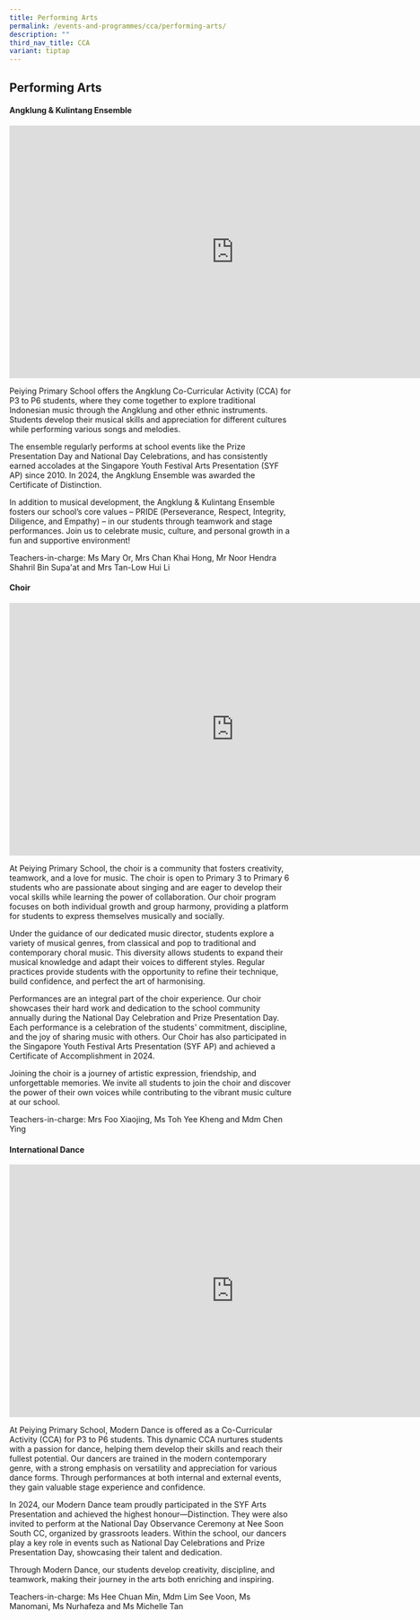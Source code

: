 ```yaml
---
title: Performing Arts
permalink: /events-and-programmes/cca/performing-arts/
description: ""
third_nav_title: CCA
variant: tiptap
---
```

<h2>Performing Arts</h2>
<h4>Angklung &amp; Kulintang Ensemble</h4>
<div class="iframe-wrapper">
<iframe height="450" width="800" allowfullscreen="true" frameborder="0" src="https://docs.google.com/presentation/d/e/2PACX-1vSWZILoqiCxjwuHYKfW6BroQWLIG5NLEAgzzb-J3MTc_jsXECpyAPR3L5XfO2JDvImVk9W0uKsYYYUR/embed?start=false&amp;loop=false&amp;delayms=3000"></iframe>
</div>
<p>Peiying Primary School offers the Angklung Co-Curricular Activity (CCA)
for P3 to P6 students, where they come together to explore traditional
Indonesian music through the Angklung and other ethnic instruments. Students
develop their musical skills and appreciation for different cultures while
performing various songs and melodies.</p>
<p>The ensemble regularly performs at school events like the Prize Presentation
Day and National Day Celebrations, and has consistently earned accolades
at the Singapore Youth Festival Arts Presentation (SYF AP) since 2010.
In 2024, the Angklung Ensemble was awarded the Certificate of Distinction.</p>
<p>In addition to musical development, the Angklung &amp; Kulintang Ensemble
fosters our school’s core values – PRIDE (Perseverance, Respect, Integrity,
Diligence, and Empathy) – in our students through teamwork and stage performances.
Join us to celebrate music, culture, and personal growth in a fun and supportive
environment!</p>
<p>Teachers-in-charge: Ms Mary Or, Mrs Chan Khai Hong, Mr Noor Hendra Shahril
Bin Supa'at and Mrs Tan-Low Hui Li</p>
<h4>Choir</h4>
<div class="iframe-wrapper">
<iframe height="450" width="800" allowfullscreen="true" frameborder="0" src="https://docs.google.com/presentation/d/e/2PACX-1vQ7ze89oHKnyTHOogNJWDsVY9OK3lHwQkowQOQ9DHnzopxdAWx0tuRrj4pl2K-Gh1rAbUBGA7xYS3Da/embed?start=false&amp;loop=false&amp;delayms=3000"></iframe>
</div>
<p>At Peiying Primary School, the choir is a community that fosters creativity,
teamwork, and a love for music. The choir is open to Primary 3 to Primary
6 students who are passionate about singing and are eager to develop their
vocal skills while learning the power of collaboration. Our choir program
focuses on both individual growth and group harmony, providing a platform
for students to express themselves musically and socially.</p>
<p>Under the guidance of our dedicated music director, students explore a
variety of musical genres, from classical and pop to traditional and contemporary
choral music. This diversity allows students to expand their musical knowledge
and adapt their voices to different styles. Regular practices provide students
with the opportunity to refine their technique, build confidence, and perfect
the art of harmonising.&nbsp;</p>
<p>Performances are an integral part of the choir experience. Our choir showcases
their hard work and dedication to the school community annually during
the National Day Celebration and Prize Presentation Day. Each performance
is a celebration of the students' commitment, discipline, and the joy of
sharing music with others. Our Choir has also participated in the Singapore
Youth Festival Arts Presentation (SYF AP) and achieved a Certificate of
Accomplishment in 2024.</p>
<p>Joining the choir is a journey of artistic expression, friendship, and
unforgettable memories. We invite all students to join the choir and discover
the power of their own voices while contributing to the vibrant music culture
at our school.</p>
<p>Teachers-in-charge: Mrs Foo Xiaojing, Ms Toh Yee Kheng and Mdm Chen Ying</p>
<h4>International Dance</h4>
<div class="iframe-wrapper">
<iframe height="450" width="800" allowfullscreen="true" frameborder="0" src="https://docs.google.com/presentation/d/e/2PACX-1vQQPKBimu-e26DwOVuP7c6C5Key2niDiWwkKhwA_q0Gy_WR1-6nVipoPz9UAokO6eh2iApl-RP1QQ5J/embed?start=false&amp;loop=false&amp;delayms=3000"></iframe>
</div>
<p>At Peiying Primary School, Modern Dance is offered as a Co-Curricular
Activity (CCA) for P3 to P6 students. This dynamic CCA nurtures students
with a passion for dance, helping them develop their skills and reach their
fullest potential. Our dancers are trained in the modern contemporary genre,
with a strong emphasis on versatility and appreciation for various dance
forms. Through performances at both internal and external events, they
gain valuable stage experience and confidence.</p>
<p>In 2024, our Modern Dance team proudly participated in the SYF Arts Presentation
and achieved the highest honour—Distinction. They were also invited to
perform at the National Day Observance Ceremony at Nee Soon South CC, organized
by grassroots leaders. Within the school, our dancers play a key role in
events such as National Day Celebrations and Prize Presentation Day, showcasing
their talent and dedication.</p>
<p>Through Modern Dance, our students develop creativity, discipline, and
teamwork, making their journey in the arts both enriching and inspiring.</p>
<p>Teachers-in-charge: Ms Hee Chuan Min, Mdm Lim See Voon, Ms Manomani, Ms
Nurhafeza and Ms Michelle Tan</p>
<p></p>